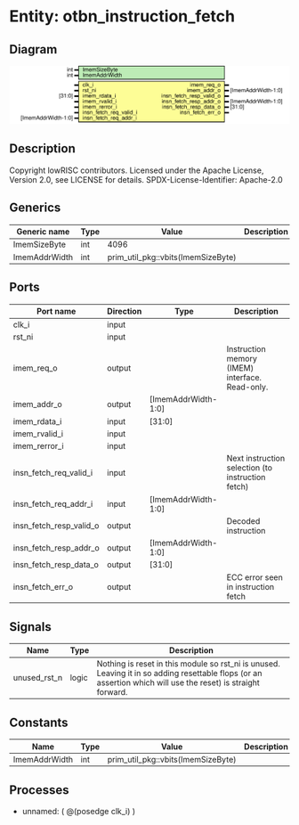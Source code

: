 # Entity: otbn_instruction_fetch

## Diagram

![Diagram](otbn_instruction_fetch.svg "Diagram")
## Description

Copyright lowRISC contributors.
 Licensed under the Apache License, Version 2.0, see LICENSE for details.
 SPDX-License-Identifier: Apache-2.0
 
## Generics

| Generic name  | Type | Value                              | Description |
| ------------- | ---- | ---------------------------------- | ----------- |
| ImemSizeByte  | int  | 4096                               |             |
| ImemAddrWidth | int  | prim_util_pkg::vbits(ImemSizeByte) |             |
## Ports

| Port name               | Direction | Type                | Description                                       |
| ----------------------- | --------- | ------------------- | ------------------------------------------------- |
| clk_i                   | input     |                     |                                                   |
| rst_ni                  | input     |                     |                                                   |
| imem_req_o              | output    |                     | Instruction memory (IMEM) interface. Read-only.   |
| imem_addr_o             | output    | [ImemAddrWidth-1:0] |                                                   |
| imem_rdata_i            | input     | [31:0]              |                                                   |
| imem_rvalid_i           | input     |                     |                                                   |
| imem_rerror_i           | input     |                     |                                                   |
| insn_fetch_req_valid_i  | input     |                     | Next instruction selection (to instruction fetch) |
| insn_fetch_req_addr_i   | input     | [ImemAddrWidth-1:0] |                                                   |
| insn_fetch_resp_valid_o | output    |                     | Decoded instruction                               |
| insn_fetch_resp_addr_o  | output    | [ImemAddrWidth-1:0] |                                                   |
| insn_fetch_resp_data_o  | output    | [31:0]              |                                                   |
| insn_fetch_err_o        | output    |                     | ECC error seen in instruction fetch               |
## Signals

| Name         | Type  | Description                                                                                                                                                    |
| ------------ | ----- | -------------------------------------------------------------------------------------------------------------------------------------------------------------- |
| unused_rst_n | logic | Nothing is reset in this module so rst_ni is unused. Leaving it in so adding resettable flops (or an assertion which will use the reset) is straight forward.  |
## Constants

| Name          | Type | Value                              | Description |
| ------------- | ---- | ---------------------------------- | ----------- |
| ImemAddrWidth | int  | prim_util_pkg::vbits(ImemSizeByte) |             |
## Processes
- unnamed: ( @(posedge clk_i) )
